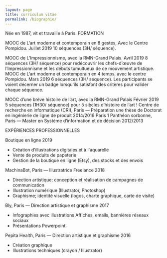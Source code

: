 ```yaml
---
layout: page
title: curriculum vitae
permalink: /biographie/
---
```


Née en 1987, vit et travaille à Paris.
FORMATION

MOOC de L’art moderne et contemporain en 8 gestes, Avec le Centre Pompidou.
Juillet 2019
10 séquences (3H/ séquence).

MOOC de L’Impressionnisme, avec la RMN-Grand Palais. 
Avril 2019
8 séquences (3H/ séquence) pour redécouvrir les chefs-d’œuvre de l’Impressionnisme et les débuts tumultueux de ce mouvement artistique.
MOOC de L’art moderne et contemporain en 4 temps, avec le centre Pompidou.
Mars 2019
6 séquences (3H/ séquence). Les participants se voient décerner un badge lorsqu'ils satisfont des critères pour valider chaque séquence.

MOOC d’une brève histoire de l’art, avec la RMN-Grand Palais
Février 2019
5 séquences  (1H30/ séquence) pour 5 siècles d’histoire de l’art !
Centre de recherche en informatique (CRI), Paris — Préparation une thèse de Doctorat en ingénierie de ligne de produit
2014/2016
Paris 1 Panthéon sorbonne, Paris — Master en Système d’information et de décision
2012/2013



EXPÉRIENCES PROFESSIONNELLES

Boutique en ligne 
2019

- Création d'illustrations digitales et à l'aquarelle
- Vente de produits de papeterie
- Gestion de la boutique en ligne (Etsy), des stocks et des envois

MachinaBot, Paris — Illustratrice Freelance
2018

- Direction artistique; conception et réalisation de campagnes de communication
- Illustration numérique (Illustrator, Photoshop)
- Graphisme; identité visuelle (logos, charte graphique, carte de visite)

Bly, Paris — Direction artistique et graphisme
2017

- Infographies avec illustrations
Affiches, emails, bannières réseaux sociaux
- Présentations Powerpoint.

Pepita Health, Paris — Direction artistique et graphisme
2016

- Création graphique
- Illustrations techniques (crayon / Illustrator)






   